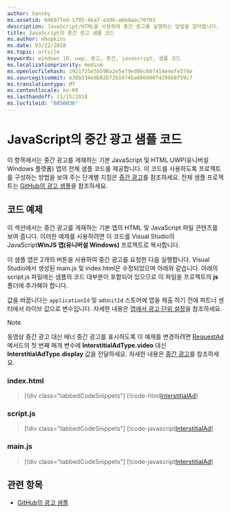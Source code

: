 ```yaml
---
author: Xansky
ms.assetid: 646977ed-1705-4ea7-a3db-a6b9aac70703
description: JavaScript/HTML을 사용하여 중간 광고를 실행하는 방법을 알아봅니다.
title: JavaScript의 중간 광고 샘플 코드
ms.author: mhopkins
ms.date: 03/22/2018
ms.topic: article
keywords: windows 10, uwp, 광고, 중간, javascript, 샘플 코드
ms.localizationpriority: medium
ms.openlocfilehash: 1921725e5b598a2e5e79ed90c607414e4efe574e
ms.sourcegitcommit: e38b334edb82bf2b1474ba686990f4299b8f59c7
ms.translationtype: MT
ms.contentlocale: ko-KR
ms.lasthandoff: 11/15/2018
ms.locfileid: "6856036"
---
```

# <a name="interstitial-ad-sample-code-in-javascript"></a>JavaScript의 중간 광고 샘플 코드

이 항목에서는 중간 광고를 게재하는 기본 JavaScript 및 HTML UWP(유니버설 Windows 플랫폼) 앱의 전체 샘플 코드를 제공합니다. 이 코드를 사용하도록 프로젝트를 구성하는 방법을 보여 주는 단계별 지침은 [중간 광고](interstitial-ads.md)를 참조하세요. 전체 샘플 프로젝트는 [GitHub의 광고 샘플](http://aka.ms/githubads)을 참조하세요.

## <a name="code-example"></a>코드 예제

이 섹션에서는 중간 광고를 게재하는 기본 앱의 HTML 및 JavaScript 파일 콘텐츠를 보여 줍니다. 이러한 예제를 사용하려면 이 코드를 Visual Studio의 JavaScript**WinJS 앱(유니버설 Windows)** 프로젝트로 복사합니다.

이 샘플 앱은 2개의 버튼을 사용하여 중간 광고를 요청한 다음 실행합니다. Visual Studio에서 생성된 main.js 및 index.html은 수정되었으며 아래와 같습니다. 아래의 script.js 파일에는 샘플의 코드 대부분이 포함되어 있으므로 이 파일을 프로젝트의 **js** 폴더에 추가해야 합니다.

값을 바꿉니다는 ```applicationId``` 및 ```adUnitId``` 스토어에 앱을 제출 하기 전에 파트너 센터에서 라이브 값으로 변수입니다. 자세한 내용은 [앱에서 광고 단위 설정](set-up-ad-units-in-your-app.md#live-ad-units)을 참조하세요.

> [!NOTE]
> 동영상 중간 광고 대신 배너 중간 광고를 표시하도록 이 예제를 변경하려면 [RequestAd](https://docs.microsoft.com/uwp/api/microsoft.advertising.winrt.ui.interstitialad.requestad) 메서드의 첫 번째 매개 변수에 **InterstitialAdType.video** 대신 **InterstitialAdType.display** 값을 전달하세요. 자세한 내용은 [중간 광고](interstitial-ads.md)를 참조하세요.

### <a name="indexhtml"></a>index.html

> [!div class="tabbedCodeSnippets"]
[!code-html[InterstitialAd](./code/AdvertisingSamples/InterstitialAdSamples/js/index.html#L1-L21)]

### <a name="scriptjs"></a>script.js

> [!div class="tabbedCodeSnippets"]
[!code-javascript[InterstitialAd](./code/AdvertisingSamples/InterstitialAdSamples/js/script.js#script)]

### <a name="mainjs"></a>main.js

> [!div class="tabbedCodeSnippets"]
[!code-javascript[InterstitialAd](./code/AdvertisingSamples/InterstitialAdSamples/js/main.js#main)]

## <a name="related-topics"></a>관련 항목

* [GitHub의 광고 샘플](http://aka.ms/githubads)

 

